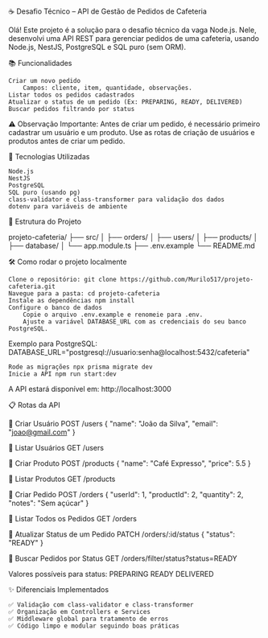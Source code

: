 
☕ Desafio Técnico – API de Gestão de Pedidos de Cafeteria

Olá! Este projeto é a solução para o desafio técnico da vaga Node.js. Nele, desenvolvi uma API REST para gerenciar pedidos de uma cafeteria, usando Node.js, NestJS, PostgreSQL e SQL puro (sem ORM).

📚 Funcionalidades

    Criar um novo pedido
        Campos: cliente, item, quantidade, observações.
    Listar todos os pedidos cadastrados
    Atualizar o status de um pedido (Ex: PREPARING, READY, DELIVERED)
    Buscar pedidos filtrando por status

⚠️ Observação Importante:
Antes de criar um pedido, é necessário primeiro cadastrar um usuário e um produto.
Use as rotas de criação de usuários e produtos antes de criar um pedido.

🚀 Tecnologias Utilizadas

    Node.js
    NestJS
    PostgreSQL
    SQL puro (usando pg)
    class-validator e class-transformer para validação dos dados
    dotenv para variáveis de ambiente

📂 Estrutura do Projeto

projeto-cafeteria/
├── src/
│   ├── orders/
│   ├── users/
│   ├── products/
│   ├── database/
│   └── app.module.ts
├── .env.example
└── README.md

🛠️ Como rodar o projeto localmente

    Clone o repositório: git clone https://github.com/Murilo517/projeto-cafeteria.git
    Navegue para a pasta: cd projeto-cafeteria
    Instale as dependências npm install
    Configure o banco de dados
        Copie o arquivo .env.example e renomeie para .env.
        Ajuste a variável DATABASE_URL com as credenciais do seu banco PostgreSQL.

Exemplo para PostgreSQL: DATABASE_URL="postgresql://usuario:senha@localhost:5432/cafeteria"

    Rode as migrações npx prisma migrate dev
    Inicie a API npm run start:dev
A API estará disponível em: http://localhost:3000

📋 Rotas da API

🔹 Criar Usuário
POST /users
{
  "name": "João da Silva",
  "email": "joao@gmail.com"
}

🔹 Listar Usuários
GET /users

🔹 Criar Produto
POST /products
{
  "name": "Café Expresso",
  "price": 5.5
}

🔹 Listar Produtos
GET /products

🔹 Criar Pedido
POST /orders
{
  "userId": 1,
  "productId": 2,
  "quantity": 2,
  "notes": "Sem açúcar"
}

🔹 Listar Todos os Pedidos
GET /orders

🔹 Atualizar Status de um Pedido
PATCH /orders/:id/status
{
  "status": "READY"
}

🔹 Buscar Pedidos por Status
GET /orders/filter/status?status=READY

Valores possíveis para status:
    PREPARING
    READY
    DELIVERED

✨ Diferenciais Implementados

    ✅ Validação com class-validator e class-transformer
    ✅ Organização em Controllers e Services
    ✅ Middleware global para tratamento de erros
    ✅ Código limpo e modular seguindo boas práticas
